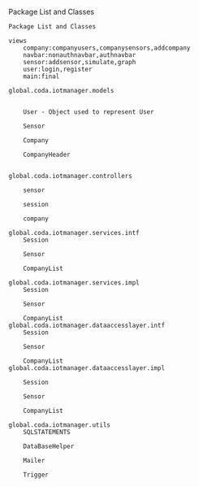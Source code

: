 
Package List and Classes

	Package List and Classes

	views
		company:companyusers,companysensors,addcompany
		navbar:nonauthnavbar,authnavbar
		sensor:addsensor,simulate,graph
		user:login,register
		main:final

	global.coda.iotmanager.models
		
		
		User - Object used to represent User

		Sensor

		Company

		CompanyHeader


	global.coda.iotmanager.controllers

		sensor

		session

		company

	global.coda.iotmanager.services.intf
		Session

		Sensor

		CompanyList

	global.coda.iotmanager.services.impl
		Session

		Sensor

		CompanyList
	global.coda.iotmanager.dataaccesslayer.intf
		Session

		Sensor

		CompanyList
	global.coda.iotmanager.dataaccesslayer.impl

		Session

		Sensor

		CompanyList

	global.coda.iotmanager.utils
		SQLSTATEMENTS

		DataBaseHelper
		
		Mailer

		Trigger
		

